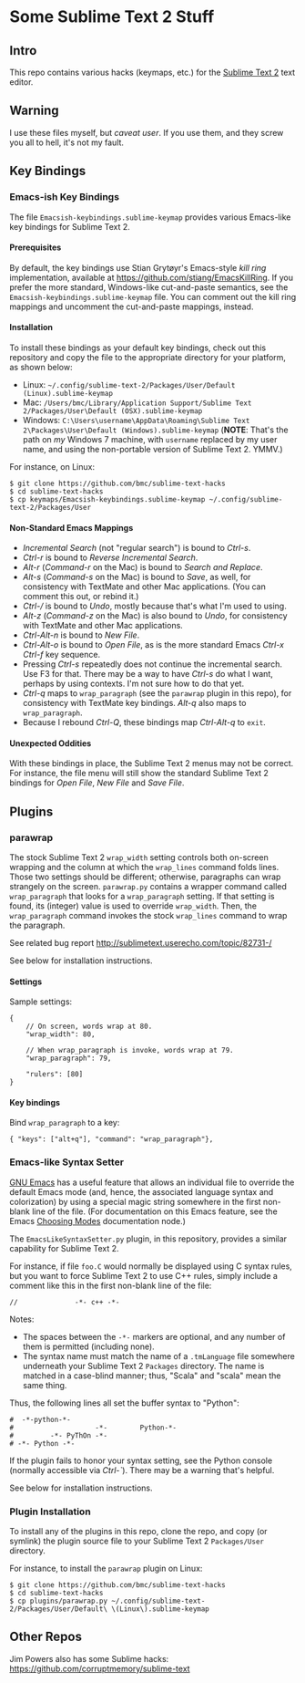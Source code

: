 # Some Sublime Text 2 Stuff

## Intro

This repo contains various hacks (keymaps, etc.) for the [Sublime Text 2][]
text editor.

[Sublime Text 2]: http://www.sublimetext.com/2

## Warning

I use these files myself, but *caveat user*. If you use them, and they screw you all to hell, it's not my fault.

## Key Bindings

### Emacs-ish Key Bindings

The file `Emacsish-keybindings.sublime-keymap` provides various Emacs-like key
bindings for Sublime Text 2.

#### Prerequisites

By default, the key bindings use Stian Grytøyr's Emacs-style *kill ring*
implementation, available at <https://github.com/stiang/EmacsKillRing>. If you
prefer the more standard, Windows-like cut-and-paste semantics, see the
`Emacsish-keybindings.sublime-keymap` file. You can comment out the kill ring
mappings and uncomment the cut-and-paste mappings, instead.

#### Installation

To install these bindings as your default key bindings, check out this
repository and copy the file to the appropriate directory for your platform, as
shown below:

* Linux: `~/.config/sublime-text-2/Packages/User/Default (Linux).sublime-keymap`
* Mac: `/Users/bmc/Library/Application Support/Sublime Text 2/Packages/User\Default (OSX).sublime-keymap`
* Windows: `C:\Users\username\AppData\Roaming\Sublime Text 2\Packages\User\Default (Windows).sublime-keymap` 
  (**NOTE**: That's the path on *my* Windows 7 machine, with `username` 
  replaced by my user name, and using the non-portable version of 
  Sublime Text 2. YMMV.)

For instance, on Linux:

    $ git clone https://github.com/bmc/sublime-text-hacks
    $ cd sublime-text-hacks
    $ cp keymaps/Emacsish-keybindings.sublime-keymap ~/.config/sublime-text-2/Packages/User

#### Non-Standard Emacs Mappings

* *Incremental Search* (not "regular search") is bound to *Ctrl-s*.
* *Ctrl-r* is bound to *Reverse Incremental Search*.
* *Alt-r* (*Command-r* on the Mac) is bound to *Search and Replace*.
* *Alt-s* (*Command-s* on the Mac) is bound to *Save*, as well, for consistency
  with TextMate and other Mac applications. (You can comment this out, or 
  rebind it.)
* *Ctrl-/* is bound to *Undo*, mostly because that's what I'm used to using.
* *Alt-z* (*Command-z* on the Mac) is also bound to *Undo*, for consistency
  with TextMate and other Mac applications.
* *Ctrl-Alt-n* is bound to *New File*.
* *Ctrl-Alt-o* is bound to *Open File*, as is the more standard Emacs
  *Ctrl-x Ctrl-f* key sequence.
* Pressing *Ctrl-s* repeatedly does not continue the incremental search.
  Use F3 for that. There may be a way to have *Ctrl-s* do what I want,
  perhaps by using contexts. I'm not sure how to do that yet.
* *Ctrl-q* maps to `wrap_paragraph` (see the `parawrap` plugin in this repo),
  for consistency with TextMate key bindings. *Alt-q* also maps to
  `wrap_paragraph`.
* Because I rebound *Ctrl-Q*, these bindings map *Ctrl-Alt-q* to `exit`.

#### Unexpected Oddities

With these bindings in place, the Sublime Text 2 menus may not be correct. For
instance, the file menu will still show the standard Sublime Text 2 bindings
for *Open File*, *New File* and *Save File*.

## Plugins

### parawrap

The stock Sublime Text 2 `wrap_width` setting controls both on-screen wrapping
and the column at which the `wrap_lines` command folds lines. Those two
settings should be different; otherwise, paragraphs can wrap strangely on the
screen. `parawrap.py` contains a wrapper command called `wrap_paragraph` that
looks for a `wrap_paragraph` setting. If that setting is found, its (integer)
value is used to override `wrap_width`. Then, the `wrap_paragraph` command
invokes the stock `wrap_lines` command to wrap the paragraph.

See related bug report <http://sublimetext.userecho.com/topic/82731-/>

See below for installation instructions.

#### Settings

Sample settings:

    {
        // On screen, words wrap at 80.
        "wrap_width": 80,

        // When wrap_paragraph is invoke, words wrap at 79.
        "wrap_paragraph": 79,

        "rulers": [80]
    }

#### Key bindings

Bind `wrap_paragraph` to a key:

    { "keys": ["alt+q"], "command": "wrap_paragraph"},

### Emacs-like Syntax Setter

[GNU Emacs][] has a useful feature that allows an individual file to override
the default Emacs mode (and, hence, the associated language syntax and
colorization) by using a special magic string somewhere in the first non-blank
line of the file. (For documentation on this Emacs feature, see the Emacs
[Choosing Modes][] documentation node.)

[GNU Emacs]: http://www.gnu.org/s/emacs/
[Choosing Modes]: http://www.gnu.org/software/emacs/manual/html_node/emacs/Choosing-Modes.html>

The `EmacsLikeSyntaxSetter.py` plugin, in this repository, provides a similar
capability for Sublime Text 2.

For instance, if file `foo.C` would normally be displayed using C syntax rules,
but you want to force Sublime Text 2 to use C++ rules, simply include a comment
like this in the first non-blank line of the file:

    //              -*- c++ -*-

Notes:

* The spaces between the `-*-` markers are optional, and any number of them is
  permitted (including none).
* The syntax name must match the name of a `.tmLanguage` file somewhere
  underneath your Sublime Text 2 `Packages` directory. The name is matched
  in a case-blind manner; thus, "Scala" and "scala" mean the same thing.
  
Thus, the following lines all set the buffer syntax to "Python":

    #  -*-python-*-
    #                    -*-        Python-*-
    #         -*- PyThOn -*-
    # -*- Python -*-

If the plugin fails to honor your syntax setting, see the Python console
(normally accessible via *Ctrl-`*). There may be a warning that's helpful.

See below for installation instructions.

### Plugin Installation

To install any of the plugins in this repo, clone the repo, and copy (or
symlink) the plugin source file to your Sublime Text 2 `Packages/User`
directory.

For instance, to install the `parawrap` plugin on Linux:

    $ git clone https://github.com/bmc/sublime-text-hacks
    $ cd sublime-text-hacks
    $ cp plugins/parawrap.py ~/.config/sublime-text-2/Packages/User/Default\ \(Linux\).sublime-keymap

## Other Repos

Jim Powers also has some Sublime hacks: <https://github.com/corruptmemory/sublime-text>
